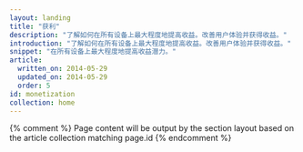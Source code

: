 ```yaml
---
layout: landing
title: "获利"
description: "了解如何在所有设备上最大程度地提高收益。改善用户体验并获得收益。"
introduction: "了解如何在所有设备上最大程度地提高收益。改善用户体验并获得收益。"
snippet: "在所有设备上最大程度地提高收益潜力。"
article:
  written_on: 2014-05-29
  updated_on: 2014-05-29
  order: 5
id: monetization
collection: home
---
```


{% comment %}
Page content will be output by the section layout based on the article collection matching page.id
{% endcomment %}


